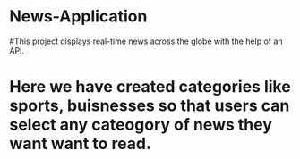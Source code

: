 # News-Application
#This project displays real-time news across the globe with the help of an API.
# Here we have created categories like sports, buisnesses so that users can select any cateogory of news they want want to read.

